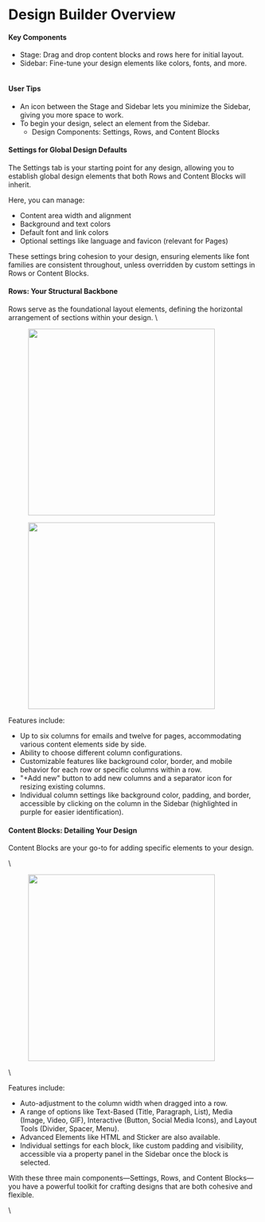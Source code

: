 # Design Builder Overview

#### Key Components

* Stage: Drag and drop content blocks and rows here for initial layout.
* Sidebar: Fine-tune your design elements like colors, fonts, and more.

<figure><img src="https://lh7-eu.googleusercontent.com/W7m4dqg2EZIcHjfglryyNhlHySOCmF0hZYxk19ZpUUj4DX94TSkDDYOAbrNNHwFq_g2K4kNwDT2tfalHid6XWF92814YobkPE6aopKjE991Aly_DDV9v-S_4L3Zy7KNeDQlsTClmzzGvNekgLb0YXqA" alt=""><figcaption></figcaption></figure>

#### User Tips

* An icon between the Stage and Sidebar lets you minimize the Sidebar, giving you more space to work.
* To begin your design, select an element from the Sidebar.
  * Design Components: Settings, Rows, and Content Blocks

#### Settings for Global Design Defaults

The Settings tab is your starting point for any design, allowing you to establish global design elements that both Rows and Content Blocks will inherit.&#x20;

Here, you can manage:

* Content area width and alignment
* Background and text colors
* Default font and link colors
* Optional settings like language and favicon (relevant for Pages)

These settings bring cohesion to your design, ensuring elements like font families are consistent throughout, unless overridden by custom settings in Rows or Content Blocks.

#### Rows: Your Structural Backbone

Rows serve as the foundational layout elements, defining the horizontal arrangement of sections within your design. \


<figure><img src="https://lh7-eu.googleusercontent.com/_I4bE4SDk83Ig6aVetneBAGT9ZRpLryI95FJXr1TiXtZXj0x4WDQ-5o3mYqAhtP18-n3jEHIyxWxh1iWcZTG7Ja02kUfFjtbUsZZkYiWFt0Quw15dtQzbAYp7tH2PbRgT9uPyB-LcBUiHRD5bct44O8" alt="" width="375"><figcaption></figcaption></figure>

<figure><img src="https://lh7-eu.googleusercontent.com/uHO3qeVD_YwmAysIy9Hj-f_fWYlpKjFeDipLluyvAa3y8V5hBRQMQrckHhJ18eRLcUG9uIgRBdBz-EQQHBE8Y78_2mTb2_6IvgYC0-q0YLiXvqSp6dfAafQ2z_Oyj3MLhloa-MMImEW9hu65h5WdvTE" alt="" width="375"><figcaption></figcaption></figure>

Features include:

* Up to six columns for emails and twelve for pages, accommodating various content elements side by side.
* Ability to choose different column configurations.
* Customizable features like background color, border, and mobile behavior for each row or specific columns within a row.
* "+Add new" button to add new columns and a separator icon for resizing existing columns.
* Individual column settings like background color, padding, and border, accessible by clicking on the column in the Sidebar (highlighted in purple for easier identification).

#### Content Blocks: Detailing Your Design

Content Blocks are your go-to for adding specific elements to your design.&#x20;

\


<figure><img src="https://lh7-eu.googleusercontent.com/e6d4ppk3w2TQK-Ym6_T7yJIepZDw_Dcmjwris7tFlDm8DLgMuNzynCZBKQvQ949pObnU11OzjbOCQpqscDER5Sbul79JXoduOsD3a5muO2-sHXSOol3-vFfzhMueIWD2OPNOD71FwzBQDjApJfxcsSQ" alt="" width="375"><figcaption></figcaption></figure>

\


Features include:

* Auto-adjustment to the column width when dragged into a row.
* A range of options like Text-Based (Title, Paragraph, List), Media (Image, Video, GIF), Interactive (Button, Social Media Icons), and Layout Tools (Divider, Spacer, Menu).
* Advanced Elements like HTML and Sticker are also available.
* Individual settings for each block, like custom padding and visibility, accessible via a property panel in the Sidebar once the block is selected.

With these three main components—Settings, Rows, and Content Blocks—you have a powerful toolkit for crafting designs that are both cohesive and flexible.

\

